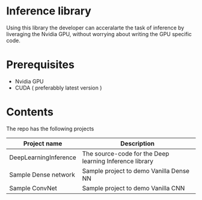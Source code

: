 # Inference library
Using this library the developer can acceralarte the task of inference by liveraging the Nvidia GPU, without worrying about writing the GPU specific code.

# Prerequisites
- Nvidia GPU
- CUDA ( preferabbly latest version )

# Contents
The repo has the following projects

| Project name | Description |
| ------------- | ------------- |
| DeepLearningInference  | The source-code for the Deep learning Inference library  |
| Sample Dense network  | Sample project to demo Vanilla Dense NN |
| Sample ConvNet | Sample project to demo Vanilla CNN |

